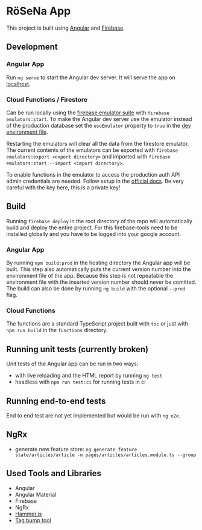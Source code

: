 # RöSeNa App

This project is built using [Angular](https://angular.io/) and [Firebase](https://firebase.google.com/).

## Development

### Angular App

Run `ng serve` to start the Angular dev server. It will serve the app on [localhost](http://localhost:4200/).

### Cloud Functions / Firestore

Can be run locally using the [firebase emulator suite](https://firebase.google.com/docs/emulator-suite) with `firebase emulators:start`. To make the Angular dev server use the emulator instead of the production database set the `useEmulator` property to `true` in the [dev environment file](hosting/src/environments/environment.ts).

Restarting the emulators will clear all the data from the firestore emulator. The current contents of the emulators can be exported with `firebase emulators:export <export directory>` and imported with `firebase emulators:start --import <import directory>`.

To enable functions in the emulator to access the production auth API admin credentials are needed. Follow setup in the [official docs](https://firebase.google.com/docs/functions/local-emulator#set_up_admin_credentials_optional). Be very careful with the key here, this is a private key!

## Build

Running `firebase deploy` in the root directory of the repo will automatically build and deploy the entire project. For this firebase-tools need to be installed globally and you have to be logged into your google account.

### Angular App

By running `npm build:prod` in the hosting directory the Angular app will be built. This step also automatically puts the current version number into the environment file of the app. Because this step is not repeatable the environment file with the inserted version number should never be comitted. The build can also be done by running `ng build` with the optional `--prod` flag.

### Cloud Functions

The functions are a standard TypeScript project built with `tsc` or just with `npm run build` in the `functions` directory.

## Running unit tests (currently broken)

Unit tests of the Angular app can be run in two ways:

- with live reloading and the HTML report by running `ng test`
- headless with `npm run test:ci` for running tests in ci

## Running end-to-end tests

End to end test are not yet implemented but would be run with `ng e2e`.

## NgRx

- generate new feature store: `ng generate feature state/articles/article -m pages/articles/articles.module.ts --group`

## Used Tools and Libraries

- Angular
- Angular Material
- Firebase
- NgRx
- [Hammer.js](https://hammerjs.github.io/)
- [Tag bump tool](https://github.com/marketplace/actions/github-tag-bump)
